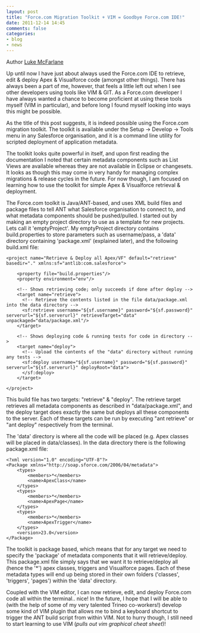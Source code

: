 ```yaml
---
layout: post
title: "Force.com Migration Toolkit + VIM = Goodbye Force.com IDE!"
date: 2011-12-14 14:45
comments: false
categories: 
- blog
- news
---
```


Author [Luke McFarlane](http://trineo.co.nz/crew.html#lm)

Up until now I have just about always used the Force.com IDE to retrieve, edit & deploy Apex & Visualforce code (amongst other things). There has always been a part of me, however, that feels a little left out when I see other developers using tools like VIM & GIT. As a Force.com developer I have always wanted a chance to become proficient at using these tools myself (VIM in particular), and before long I found myself looking into ways this might be possible.

As the title of this post suggests, it is indeed possible using the Force.com migration toolkit. The toolkit is available under the Setup -> Develop -> Tools menu in any Salesforce organisation, and it is a command line utility for scripted deployment of application metadata.

The toolkit looks quite powerful in itself, and upon first reading the documentation I noted that certain metadata components such as List Views are available whereas they are not available in Eclipse or changesets. It looks as though this may come in very handy for managing complex migrations & release cycles in the future. For now though, I am focused on learning how to use the toolkit for simple Apex & Visualforce retrieval & deployment.

The Force.com toolkit is Java/ANT-based, and uses XML build files and package files to tell ANT what Salesforce organisation to connect to, and what metadata components should be pushed/pulled. I started out by making an empty project directory to use as a template for new projects. Lets call it 'emptyProject'. My emptyProject directory contains build.properties to store parameters such as username/pass, a 'data' directory containing 'package.xml' (explained later), and the following build.xml file:

	<project name="Retrieve & Deploy all Apex/VF" default="retrieve" basedir="." xmlns:sf="antlib:com.salesforce">

	    <property file="build.properties"/>
	    <property environment="env"/>

	    <!-- Shows retrieving code; only succeeds if done after deploy -->
	    <target name="retrieve">
	      <!-- Retrieve the contents listed in the file data/package.xml into the data directory -->
	      <sf:retrieve username="${sf.username}" password="${sf.password}" serverurl="${sf.serverurl}" retrieveTarget="data" unpackaged="data/package.xml"/>
	    </target>

		<!-- Shows deploying code & running tests for code in directory -->
	    <target name="deploy">
	      <!-- Upload the contents of the "data" directory without running any tests -->
	      <sf:deploy username="${sf.username}" password="${sf.password}" serverurl="${sf.serverurl}" deployRoot="data">
	      </sf:deploy>
	    </target>

	</project>
	

This build file has two targets: "retrieve" & "deploy". The retrieve target retrieves all metadata components as described in "data/package.xml", and the deploy target does exactly the same but deploys all these components to the server. Each of these targets can be run by executing "ant retrieve" or "ant deploy" respectively from the terminal. 

The 'data' directory is where all the code will be placed (e.g. Apex classes will be placed in data/classes). In the data directory there is the following package.xml file:

	<?xml version="1.0" encoding="UTF-8"?>
	<Package xmlns="http://soap.sforce.com/2006/04/metadata">
	    <types>
	        <members>*</members>
	        <name>ApexClass</name>
	    </types>
	    <types>
	        <members>*</members>
	        <name>ApexPage</name>
	    </types>
	    <types>
	        <members>*</members>
	        <name>ApexTrigger</name>
	    </types>
	    <version>23.0</version>
	</Package>

The toolkit is package based, which means that for any target we need to specify the 'package' of metadata components that it will retrieve/deploy. This package.xml file simply says that we want it to retrieve/deploy all (hence the '*') apex classes, triggers and Visualforce pages. Each of these metadata types will end up being stored in their own folders ('classes', 'triggers', 'pages') within the 'data' directory.

Coupled with the VIM editor, I can now retrieve, edit, and deploy Force.com code all within the terminal.. nice! In the future, I hope that I will be able to (with the help of some of my very talented Trineo co-workers!) develop some kind of VIM plugin that allows me to bind a keyboard shortcut to trigger the ANT build script from within VIM. Not to hurry though, I still need to start learning to use VIM (*pulls out vim graphical cheat sheet*)!
